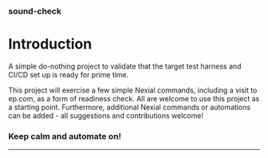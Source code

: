 ### sound-check

# Introduction
A simple do-nothing project to validate that the target test harness and CI/CD set up is ready for prime time.

This project will exercise a few simple Nexial commands, including a visit to ep.com, as a form of readiness check. All are welcome to use this project as a starting point. Furthermore, additional Nexial commands or automations can be added - all suggestions and contributions welcome!

### **Keep calm and automate on!**

-----



